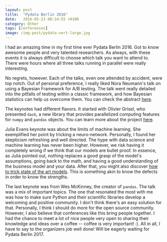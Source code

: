 ```yaml
---
layout: post
title:  "Pydata Berlin 2016"
date:   2016-05-23 00:24:55 +0100
category: Other
tags: [conferences]
image: /img-post/pydata-vert-large.jpg
---
```


I had an amazing time in my first time ever Pydata Berlin 2016. Got to know awesome people and very talented researchers. As always, with these events it is always difficult to choose which talk you want to attend to. There were hours where all three talks running in parallel were really interesting.


No regrets, however. Each of the talks, even one attended by accident, were top notch. Out of personal preference, I really liked Nora Neumann's talk on using a Bayesian Framework for A/B testing. The talk went really detailed into the pitfalls of testing within a classic framework, and how Bayesian statistics can help us overcome them. You can check the abstract [here](http://pydata.org/berlin2016/schedule/presentation/17/).


The keynotes had different flavors. It started with Olivier Grisel, who presented `dask`, a new library that provides parallelized computing features for `numpy` and `pandas` objects. You can learn more about the project [here](http://dask.pydata.org/en/latest/).


Julia  Evans keynote was about the limits of machine learning. She exemplified her point by tricking a neuro-network. Personally, I found her skepticism refreshing and well directed. The hype with data science and machine learning has never been higher. However, we risk having it completely wrong if we think that our models are bullet proof. In essence, as Julia pointed out, nothing replaces a good grasp of the model's assumptions, going back to the math, and having a good understanding of the business model and your data. After that, you might also discover [how to trick state of the art models](http://jvns.ca/blog/2016/05/19/a-few-reasons-to-be-skeptical-of-machine-learning-results/). This is something akin to know the defects in order to know the strengths.


The last keynote was from Wes McKinney, the creator of `pandas`. The talk was a mix of important topics. The one that resonated the most with me was how to make sure Python and their scientific libraries develop a welcoming and positive community. I don't think there's an easy solution for that. Personally, I think I should do more for the open source community. However, I also believe that conferences like this bring people together. I had the chance to meet a lot of nice people very open to sharing their knowledge and ideas over a coffee -- coffee is very important! :).  All in all, I have to say to the organizers job well done! Will be eagerly waiting for Pydata Berlin 2017.



